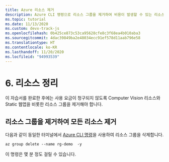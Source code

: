 ```yaml
---
title: Azure 리소스 제거
description: Azure CLI 명령으로 리소스 그룹을 제거하여 비용이 발생할 수 있는 리소스를 정리합니다.
ms.topic: tutorial
ms.date: 11/13/2020
ms.custom: devx-track-js
ms.openlocfilehash: 0b425ce873c53ca95628cfe8c3f68ea4b010aba3
ms.sourcegitcommit: 4dac39849ba2e48034ecc91ef578d11aab796e58
ms.translationtype: HT
ms.contentlocale: ko-KR
ms.lasthandoff: 11/20/2020
ms.locfileid: "94993539"
---
```

# <a name="6-clean-up-resources"></a>6. 리소스 정리

이 자습서를 완료한 후에는 사용 요금이 청구되지 않도록 Computer Vision 리소스와 Static 웹앱을 비롯한 리소스 그룹을 제거해야 합니다. 

## <a name="remove-all-the-resources-by-removing-resource-group"></a>리소스 그룹을 제거하여 모든 리소스 제거

다음과 같이 동일한 터미널에서 [Azure CLI 명령](/cli/azure/group?view=azure-cli-latest#az_group_delete)을 사용하여 리소스 그룹을 삭제합니다.

```azurecli
az group delete --name rg-demo  -y
```

이 명령은 몇 분 정도 걸릴 수 있습니다. 
